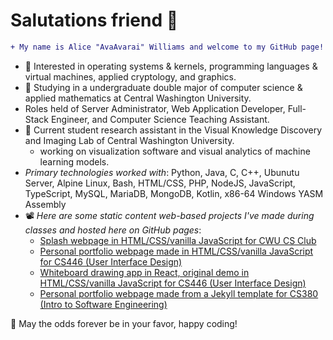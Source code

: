 # Salutations friend 👋
```diff
+ My name is Alice "AvaAvarai" Williams and welcome to my GitHub page!
```
- 👀 Interested in operating systems & kernels, programming languages & virtual machines, applied cryptology, and graphics.
- 🌱 Studying in a undergraduate double major of computer science & applied mathematics at Central Washington University.
- Roles held of Server Administrator, Web Application Developer, Full-Stack Engineer, and Computer Science Teaching Assistant.
- :microscope: Current student research assistant in the Visual Knowledge Discovery and Imaging Lab of Central Washington University.
    - working on visualization software and visual analytics of machine learning models.
- *Primary technologies worked with*: Python, Java, C, C++, Ubunutu Server, Alpine Linux, Bash, HTML/CSS, PHP, NodeJS, JavaScript, TypeScript, MySQL, MariaDB, MongoDB, Kotlin, x86-64 Windows YASM Assembly
- 📽️ *Here are some static content web-based projects I've made during classes and hosted here on GitHub pages*:
    + [Splash webpage in HTML/CSS/vanilla JavaScript for CWU CS Club](https://cwu-cs-club.github.io/club-webpage-splash/) 
    + [Personal portfolio webpage made in HTML/CSS/vanilla JavaScript for CS446 (User Interface Design)](https://avaavarai.github.io/cs446-portfolio-webpage/)  
    + [Whiteboard drawing app in React, original demo in HTML/CSS/vanilla JavaScript for CS446 (User Interface Design)](https://avaavarai.github.io/CS446_MapMaker/)
    + [Personal portfolio webpage made from a Jekyll template for CS380 (Intro to Software Engineering)](https://avaavarai.github.io/AvaAvarai.github.io.CS380/)

🎲 May the odds forever be in your favor, happy coding!
